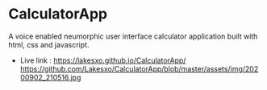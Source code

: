 # CalculatorApp
A voice enabled neumorphic user interface calculator application built with html, css and javascript.
- Live link : https://lakesxo.github.io/CalculatorApp/
https://github.com/Lakesxo/CalculatorApp/blob/master/assets/img/20200902_210516.jpg
